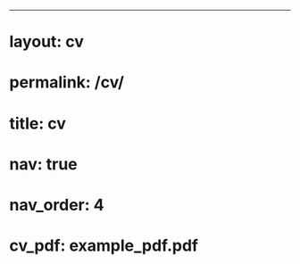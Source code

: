 ---
# layout: cv
# permalink: /cv/
# title: cv
# nav: true
# nav_order: 4

# cv_pdf: example_pdf.pdf

